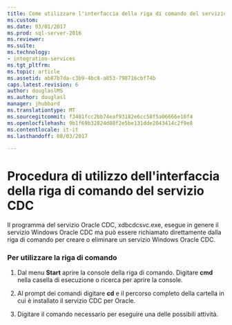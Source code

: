 ```yaml
---
title: Come utilizzare l'interfaccia della riga di comando del servizio CDC | Documenti Microsoft
ms.custom: 
ms.date: 03/01/2017
ms.prod: sql-server-2016
ms.reviewer: 
ms.suite: 
ms.technology:
- integration-services
ms.tgt_pltfrm: 
ms.topic: article
ms.assetid: ab87b7da-c3b9-4bc8-a853-798716cbf74b
caps.latest.revision: 6
author: douglaslMS
ms.author: douglasl
manager: jhubbard
ms.translationtype: MT
ms.sourcegitcommit: f3481fcc2bb74eaf93182e6cc58f5a06666e10f4
ms.openlocfilehash: 9b1f69b32824d88f2e5be131dde2043414c2f9e8
ms.contentlocale: it-it
ms.lasthandoff: 08/03/2017

---
```

# <a name="how-to-use-the-cdc-service-command-line-interface"></a>Procedura di utilizzo dell'interfaccia della riga di comando del servizio CDC
  Il programma del servizio Oracle CDC, xdbcdcsvc.exe, esegue in genere il servizio Windows Oracle CDC ma può essere richiamato direttamente dalla riga di comando per creare o eliminare un servizio Windows Oracle CDC.  
  
### <a name="to-use-the-command-line"></a>Per utilizzare la riga di comando  
  
1.  Dal menu **Start** aprire la console della riga di comando. Digitare **cmd** nella casella di esecuzione o ricerca per aprire la console.  
  
2.  Al prompt dei comandi digitare **cd** e il percorso completo della cartella in cui è installato il servizio CDC per Oracle.  
  
3.  Digitare il comando necessario per eseguire una delle possibili attività.  
  
  
